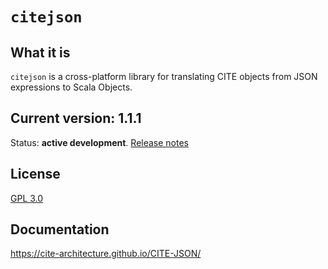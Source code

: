 # `citejson`

## What it is

`citejson` is a cross-platform library for translating CITE objects from JSON expressions to Scala Objects.

## Current version: 1.1.1

Status:  **active development**. [Release notes](releases.md)


## License

[GPL 3.0](http://www.opensource.org/licenses/gpl-3.0.html)


## Documentation

<https://cite-architecture.github.io/CITE-JSON/>
